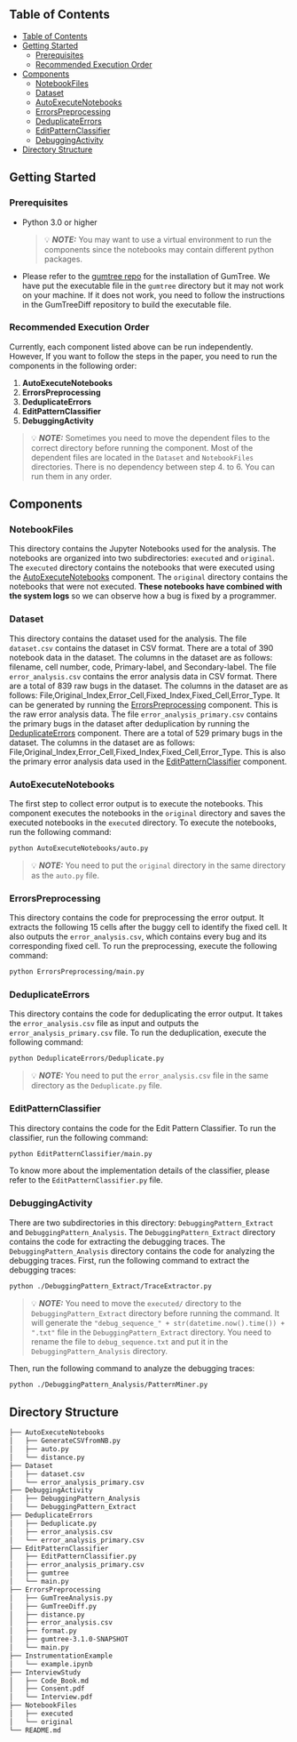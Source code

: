 ## Table of Contents

- [Table of Contents](#table-of-contents)
- [Getting Started](#getting-started)
  - [Prerequisites](#prerequisites)
  - [Recommended Execution Order](#recommended-execution-order)
- [Components](#components)
  - [NotebookFiles](#notebookfiles)
  - [Dataset](#dataset)
  - [AutoExecuteNotebooks](#autoexecutenotebooks)
  - [ErrorsPreprocessing](#errorspreprocessing)
  - [DeduplicateErrors](#deduplicateerrors)
  - [EditPatternClassifier](#editpatternclassifier)
  - [DebuggingActivity](#debuggingactivity)
- [Directory Structure](#directory-structure)

## Getting Started

### Prerequisites

- Python 3.0 or higher
  > :bulb: **_NOTE:_** You may want to use a virtual environment to run the components since the notebooks may contain different python packages.
- Please refer to the [gumtree repo](https://github.com/GumTreeDiff/gumtree) for the installation of GumTree. We have put the executable file in the `gumtree` directory but it may not work on your machine. If it does not work, you need to follow the instructions in the GumTreeDiff repository to build the executable file.

### Recommended Execution Order

Currently, each component listed above can be run independently. However, If you want to follow the steps in the paper, you need to run the components in the following order:

1. **AutoExecuteNotebooks**
2. **ErrorsPreprocessing**
3. **DeduplicateErrors**
4. **EditPatternClassifier**
5. **DebuggingActivity**

> :bulb: **_NOTE:_** Sometimes you need to move the dependent files to the correct directory before running the component. Most of the dependent files are located in the `Dataset` and `NotebookFiles` directories. There is no dependency between step 4. to 6. You can run them in any order.

## Components

### NotebookFiles

This directory contains the Jupyter Notebooks used for the analysis. The notebooks are organized into two subdirectories: `executed` and `original`. The `executed` directory contains the notebooks that were executed using the [AutoExecuteNotebooks](#autoexecutenotebooks) component. The `original` directory contains the notebooks that were not executed. **These notebooks have combined with the system logs** so we can observe how a bug is fixed by a programmer.

### Dataset

This directory contains the dataset used for the analysis. The file `dataset.csv` contains the dataset in CSV format. There are a total of 390 notebook data in the dataset. The columns in the dataset are as follows: filename, cell number, code, Primary-label, and Secondary-label.
The file `error_analysis.csv` contains the error analysis data in CSV format. There are a total of 839 raw bugs in the dataset. The columns in the dataset are as follows: File,Original_Index,Error_Cell,Fixed_Index,Fixed_Cell,Error_Type. It can be generated by running the [ErrorsPreprocessing](#errorspreprocessing) component. This is the raw error analysis data. The file `error_analysis_primary.csv` contains the primary bugs in the dataset after deduplication by running the [DeduplicateErrors](#deduplicateerrors) component. There are a total of 529 primary bugs in the dataset. The columns in the dataset are as follows: File,Original_Index,Error_Cell,Fixed_Index,Fixed_Cell,Error_Type. This is also the primary error analysis data used in the [EditPatternClassifier](#editpatternclassifier) component.

### AutoExecuteNotebooks

The first step to collect error output is to execute the notebooks. This component executes the notebooks in the `original` directory and saves the executed notebooks in the `executed` directory. To execute the notebooks, run the following command:

```bash
python AutoExecuteNotebooks/auto.py
```

> :bulb: **_NOTE:_** You need to put the `original` directory in the same directory as the `auto.py` file.

### ErrorsPreprocessing

This directory contains the code for preprocessing the error output. It extracts the following 15 cells after the buggy cell to identify the fixed cell. It also outputs the `error_analysis.csv`, which contains every bug and its corresponding fixed cell. To run the preprocessing, execute the following command:

```bash
python ErrorsPreprocessing/main.py
```

### DeduplicateErrors

This directory contains the code for deduplicating the error output. It takes the `error_analysis.csv` file as input and outputs the `error_analysis_primary.csv` file. To run the deduplication, execute the following command:

```bash
python DeduplicateErrors/Deduplicate.py
```

> :bulb: **_NOTE:_** You need to put the `error_analysis.csv` file in the same directory as the `Deduplicate.py` file.

### EditPatternClassifier

This directory contains the code for the Edit Pattern Classifier. To run the classifier, run the following command:

```bash
python EditPatternClassifier/main.py
```

To know more about the implementation details of the classifier, please refer to the `EditPatternClassifier.py` file.

### DebuggingActivity

There are two subdirectories in this directory: `DebuggingPattern_Extract` and `DebuggingPattern_Analysis`. The `DebuggingPattern_Extract` directory contains the code for extracting the debugging traces. The `DebuggingPattern_Analysis` directory contains the code for analyzing the debugging traces.
First, run the following command to extract the debugging traces:

```bash
python ./DebuggingPattern_Extract/TraceExtractor.py
```

> :bulb: **_NOTE:_** You need to move the `executed/` directory to the `DebuggingPattern_Extract` directory before running the command. It will generate the `"debug_sequence_" + str(datetime.now().time()) + ".txt"` file in the `DebuggingPattern_Extract` directory. You need to rename the file to `debug_sequence.txt` and put it in the `DebuggingPattern_Analysis` directory.

Then, run the following command to analyze the debugging traces:

```bash
python ./DebuggingPattern_Analysis/PatternMiner.py
```

## Directory Structure

```bash
├── AutoExecuteNotebooks
│   ├── GenerateCSVfromNB.py
│   ├── auto.py
│   └── distance.py
├── Dataset
│   ├── dataset.csv
│   └── error_analysis_primary.csv
├── DebuggingActivity
│   ├── DebuggingPattern_Analysis
│   └── DebuggingPattern_Extract
├── DeduplicateErrors
│   ├── Deduplicate.py
│   ├── error_analysis.csv
│   └── error_analysis_primary.csv
├── EditPatternClassifier
│   ├── EditPatternClassifier.py
│   ├── error_analysis_primary.csv
│   ├── gumtree
│   └── main.py
├── ErrorsPreprocessing
│   ├── GumTreeAnalysis.py
│   ├── GumTreeDiff.py
│   ├── distance.py
│   ├── error_analysis.csv
│   ├── format.py
│   ├── gumtree-3.1.0-SNAPSHOT
│   └── main.py
├── InstrumentationExample
│   └── example.ipynb
├── InterviewStudy
│   ├── Code_Book.md
│   ├── Consent.pdf
│   └── Interview.pdf
├── NotebookFiles
│   ├── executed
│   └── original
└── README.md
```
